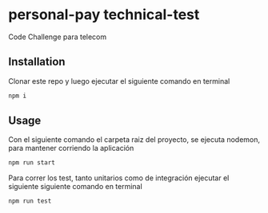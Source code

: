 # personal-pay technical-test

Code Challenge para telecom

## Installation

Clonar este repo y luego ejecutar el siguiente comando en terminal

```bash
npm i
```

## Usage

Con el siguiente comando el carpeta raiz del proyecto, se ejecuta nodemon, para mantener corriendo la aplicación

```bash
npm run start
```

Para correr los test, tanto unitarios como de integración ejecutar el siguiente siguiente comando en terminal

```bash
npm run test
```
